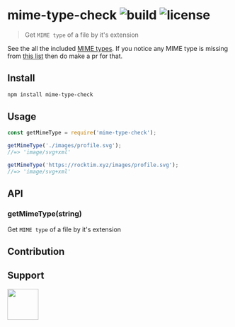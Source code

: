 # mime-type-check ![build](https://travis-ci.com/RocktimSaikia/mime-type-check.svg?branch=master) ![license](https://img.shields.io/github/license/rocktimsaikia/mime-type-check)

> Get `MIME type` of a file by it's extension

See the all the included [MIME types](https://raw.githubusercontent.com/rocktimsaikia/mime-type-check/master/mime-types.json). If you notice any MIME type is missing from [this list](https://github.com/RocktimSaikia/mime-type-check/blob/master/mime-types.json) then do make a pr for that.

## Install
```bash
npm install mime-type-check
```

## Usage

```js
const getMimeType = require('mime-type-check');

getMimeType('./images/profile.svg');
//=> 'image/svg+xml'

getMimeType('https://rocktim.xyz/images/profile.svg');
//=> 'image/svg+xml'
```

## API

### getMimeType(string)

Get `MIME type` of a file by it's extension

## Contribution



## Support

<a href="https://www.buymeacoffee.com/7BdaxfI"><img src="https://user-images.githubusercontent.com/33410545/91206759-48d5d180-e725-11ea-93b5-754d98c007af.png" height="70px"/></a>
